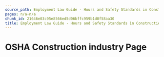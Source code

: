 ```yaml
---
source_path: Employment Law Guide - Hours and Safety Standards in Construction Contracts.md
pages: n/a-n/a
chunk_id: 21646e03c95e8566ed5d06bffc959b1d0f58aa30
title: Employment Law Guide - Hours and Safety Standards in Construction Contracts
---
```

# OSHA Construction industry Page
